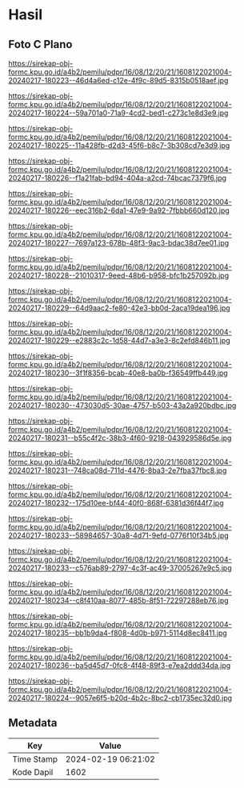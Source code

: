 # Hasil

## Foto C Plano

https://sirekap-obj-formc.kpu.go.id/a4b2/pemilu/pdpr/16/08/12/20/21/1608122021004-20240217-180223--46d4a6ed-c12e-4f9c-89d5-8315b0518aef.jpg

https://sirekap-obj-formc.kpu.go.id/a4b2/pemilu/pdpr/16/08/12/20/21/1608122021004-20240217-180224--59a701a0-71a9-4cd2-bed1-c273c1e8d3e9.jpg

https://sirekap-obj-formc.kpu.go.id/a4b2/pemilu/pdpr/16/08/12/20/21/1608122021004-20240217-180225--11a428fb-d2d3-45f6-b8c7-3b308cd7e3d9.jpg

https://sirekap-obj-formc.kpu.go.id/a4b2/pemilu/pdpr/16/08/12/20/21/1608122021004-20240217-180226--f1a21fab-bd94-404a-a2cd-74bcac7379f6.jpg

https://sirekap-obj-formc.kpu.go.id/a4b2/pemilu/pdpr/16/08/12/20/21/1608122021004-20240217-180226--eec316b2-6da1-47e9-9a92-7fbbb660d120.jpg

https://sirekap-obj-formc.kpu.go.id/a4b2/pemilu/pdpr/16/08/12/20/21/1608122021004-20240217-180227--7697a123-678b-48f3-9ac3-bdac38d7ee01.jpg

https://sirekap-obj-formc.kpu.go.id/a4b2/pemilu/pdpr/16/08/12/20/21/1608122021004-20240217-180228--21010317-9eed-48b6-b958-bfc1b257092b.jpg

https://sirekap-obj-formc.kpu.go.id/a4b2/pemilu/pdpr/16/08/12/20/21/1608122021004-20240217-180229--64d9aac2-fe80-42e3-bb0d-2aca19dea196.jpg

https://sirekap-obj-formc.kpu.go.id/a4b2/pemilu/pdpr/16/08/12/20/21/1608122021004-20240217-180229--e2883c2c-1d58-44d7-a3e3-8c2efd846b11.jpg

https://sirekap-obj-formc.kpu.go.id/a4b2/pemilu/pdpr/16/08/12/20/21/1608122021004-20240217-180230--3f1f8356-bcab-40e8-ba0b-f36549ffb449.jpg

https://sirekap-obj-formc.kpu.go.id/a4b2/pemilu/pdpr/16/08/12/20/21/1608122021004-20240217-180230--473030d5-30ae-4757-b503-43a2a920bdbc.jpg

https://sirekap-obj-formc.kpu.go.id/a4b2/pemilu/pdpr/16/08/12/20/21/1608122021004-20240217-180231--b55c4f2c-38b3-4f60-9218-043929586d5e.jpg

https://sirekap-obj-formc.kpu.go.id/a4b2/pemilu/pdpr/16/08/12/20/21/1608122021004-20240217-180231--748ca08d-711d-4476-8ba3-2e7fba37fbc8.jpg

https://sirekap-obj-formc.kpu.go.id/a4b2/pemilu/pdpr/16/08/12/20/21/1608122021004-20240217-180232--175d10ee-bf44-40f0-868f-6381d36f44f7.jpg

https://sirekap-obj-formc.kpu.go.id/a4b2/pemilu/pdpr/16/08/12/20/21/1608122021004-20240217-180233--58984657-30a8-4d71-9efd-0776f10f34b5.jpg

https://sirekap-obj-formc.kpu.go.id/a4b2/pemilu/pdpr/16/08/12/20/21/1608122021004-20240217-180233--c576ab89-2797-4c3f-ac49-37005267e9c5.jpg

https://sirekap-obj-formc.kpu.go.id/a4b2/pemilu/pdpr/16/08/12/20/21/1608122021004-20240217-180234--c8f410aa-8077-485b-8f51-72297288eb76.jpg

https://sirekap-obj-formc.kpu.go.id/a4b2/pemilu/pdpr/16/08/12/20/21/1608122021004-20240217-180235--bb1b9da4-f808-4d0b-b971-5114d8ec8411.jpg

https://sirekap-obj-formc.kpu.go.id/a4b2/pemilu/pdpr/16/08/12/20/21/1608122021004-20240217-180236--ba5d45d7-0fc8-4f48-89f3-e7ea2ddd34da.jpg

https://sirekap-obj-formc.kpu.go.id/a4b2/pemilu/pdpr/16/08/12/20/21/1608122021004-20240217-180224--9057e6f5-b20d-4b2c-8bc2-cb1735ec32d0.jpg


## Metadata

| Key        | Value               |
| ---------- | ------------------- |
| Time Stamp | 2024-02-19 06:21:02 |
| Kode Dapil | 1602                |



